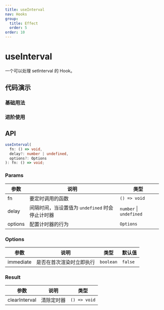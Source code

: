 ```yaml
---
title: useInterval
nav: Hooks
group:
  title: Effect
  order: 5
order: 10
---
```


# useInterval

一个可以处理 setInterval 的 Hook。

## 代码演示

### 基础用法

<code src="./demo/demo1.tsx"></code>

### 进阶使用

<code src="./demo/demo2.tsx"></code>

## API

```typescript
useInterval(
  fn: () => void,
  delay?: number | undefined,
  options?: Options
): fn: () => void;
```

### Params

| 参数    | 说明                                            | 类型                    |
| ------- | ----------------------------------------------- | ----------------------- |
| fn      | 要定时调用的函数                                | `() => void`            |
| delay   | 间隔时间，当设置值为 `undefined` 时会停止计时器 | `number` \| `undefined` |
| options | 配置计时器的行为                                | `Options`               |

### Options

| 参数      | 说明                     | 类型      | 默认值  |
| --------- | ------------------------ | --------- | ------- |
| immediate | 是否在首次渲染时立即执行 | `boolean` | `false` |

### Result

| 参数          | 说明       | 类型         |
| ------------- | ---------- | ------------ |
| clearInterval | 清除定时器 | `() => void` |
